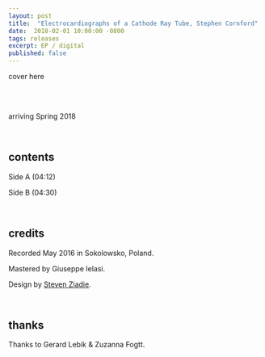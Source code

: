 ```yaml
---
layout: post
title:  "Electrocardiographs of a Cathode Ray Tube, Stephen Cornford"
date:  2018-02-01 10:00:00 -0800
tags: releases
excerpt: EP / digital
published: false
---
```



cover here

<br/>

<br/>arriving Spring 2018

<br/>

## contents

Side A (04:12)

Side B (04:30)

<br/>

## credits

Recorded May 2016 in Sokolowsko, Poland.

Mastered by Giuseppe Ielasi.

Design by [Steven Ziadie](http://estzi.com/).

<br/>

## thanks

Thanks to Gerard Lebik & Zuzanna Fogtt.
